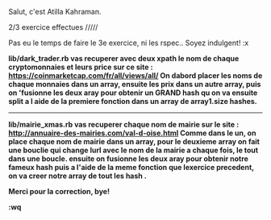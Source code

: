 Salut, c'est Atilla Kahraman.

2/3 exercice effectues /////

Pas eu le temps de faire le 3e exercice, ni les rspec.. Soyez indulgent! :x



<strong>lib/dark_trader.rb<strong> vas recuperer avec deux xpath le nom de chaque cryptomonnaies et leurs price sur ce site : https://coinmarketcap.com/fr/all/views/all/
On dabord placer les noms de chaque monnaies dans un array,
ensuite les prix dans un autre array,
puis on 'fusionne les deux aray pour obtenir un GRAND hash
qu on va ensuite split a l aide de la premiere fonction dans un array de array1.size hashes.

---

<strong>lib/mairie_xmas.rb<strong> vas recuperer chaque nom de mairie sur le site : http://annuaire-des-mairies.com/val-d-oise.html
Comme dans le un, on place chaque nom de mairie dans un array,
  pour le deuxieme array on fait une bouclie qui change lurl avec le nom de la mairie a chaque fois, le tout dans une boucle.
  ensuite on fusionne les deux aray pour obtenir notre fameux hash
  puis a l'aide de la meme fonction que lexercice precedent, on va creer notre array de tout les hash
 .
  
 Merci pour la correction, bye!
 
 :wq
